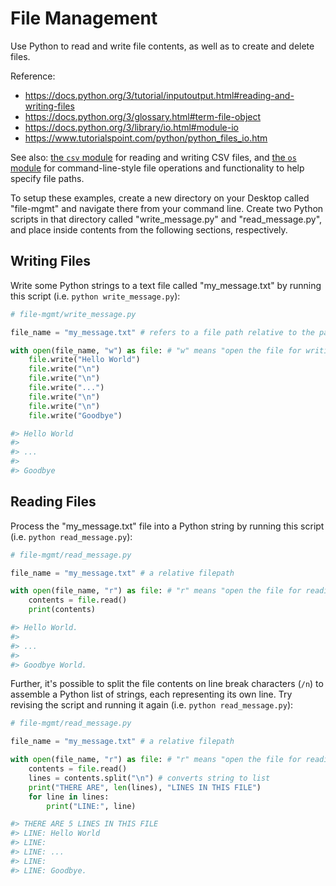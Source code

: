 # File Management

Use Python to read and write file contents, as well as to create and delete files.

Reference:

 + https://docs.python.org/3/tutorial/inputoutput.html#reading-and-writing-files
 + https://docs.python.org/3/glossary.html#term-file-object
 + https://docs.python.org/3/library/io.html#module-io
 + https://www.tutorialspoint.com/python/python_files_io.htm

See also: [the `csv` module](modules/csv.md) for reading and writing CSV files, and [the `os` module](modules/os.md) for command-line-style file operations and functionality to help specify file paths.

To setup these examples, create a new directory on your Desktop called "file-mgmt" and navigate there from your command line. Create two Python scripts in that directory called "write_message.py" and "read_message.py", and place inside contents from the following sections, respectively.

## Writing Files

Write some Python strings to a text file called "my_message.txt" by running this script (i.e. `python write_message.py`):

```python
# file-mgmt/write_message.py

file_name = "my_message.txt" # refers to a file path relative to the path from which you invoke your your script.

with open(file_name, "w") as file: # "w" means "open the file for writing"
    file.write("Hello World")
    file.write("\n")
    file.write("\n")
    file.write("...")
    file.write("\n")
    file.write("\n")
    file.write("Goodbye")

#> Hello World
#>
#> ...
#>
#> Goodbye
```

## Reading Files

Process the "my_message.txt" file into a Python string by running this script (i.e. `python read_message.py`):

```python
# file-mgmt/read_message.py

file_name = "my_message.txt" # a relative filepath

with open(file_name, "r") as file: # "r" means "open the file for reading"
    contents = file.read()
    print(contents)

#> Hello World.
#>
#> ...
#>
#> Goodbye World.
```

Further, it's possible to split the file contents on line break characters (`/n`) to assemble a Python list of strings, each representing its own line. Try revising the script and running it again (i.e. `python read_message.py`):

```python
# file-mgmt/read_message.py

file_name = "my_message.txt" # a relative filepath

with open(file_name, "r") as file: # "r" means "open the file for reading"
    contents = file.read()
    lines = contents.split("\n") # converts string to list
    print("THERE ARE", len(lines), "LINES IN THIS FILE")
    for line in lines:
        print("LINE:", line)

#> THERE ARE 5 LINES IN THIS FILE
#> LINE: Hello World
#> LINE:
#> LINE: ...
#> LINE:
#> LINE: Goodbye.
```
